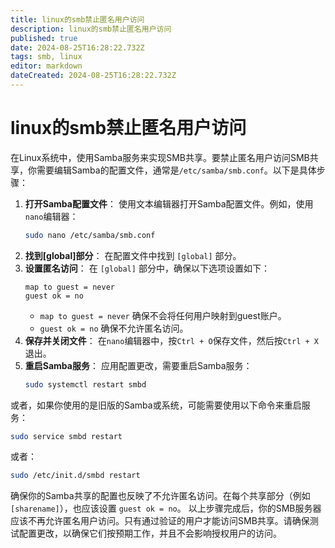 ```yaml
---
title: linux的smb禁止匿名用户访问
description: linux的smb禁止匿名用户访问
published: true
date: 2024-08-25T16:28:22.732Z
tags: smb, linux
editor: markdown
dateCreated: 2024-08-25T16:28:22.732Z
---
```


# linux的smb禁止匿名用户访问
在Linux系统中，使用Samba服务来实现SMB共享。要禁止匿名用户访问SMB共享，你需要编辑Samba的配置文件，通常是`/etc/samba/smb.conf`。以下是具体步骤：
1. **打开Samba配置文件**：
   使用文本编辑器打开Samba配置文件。例如，使用`nano`编辑器：
   ```bash
   sudo nano /etc/samba/smb.conf
   ```
2. **找到[global]部分**：
   在配置文件中找到 `[global]` 部分。
3. **设置匿名访问**：
   在 `[global]` 部分中，确保以下选项设置如下：
   ```
   map to guest = never
   guest ok = no
   ```
   - `map to guest = never` 确保不会将任何用户映射到guest账户。
   - `guest ok = no` 确保不允许匿名访问。
4. **保存并关闭文件**：
   在`nano`编辑器中，按`Ctrl + O`保存文件，然后按`Ctrl + X`退出。
5. **重启Samba服务**：
   应用配置更改，需要重启Samba服务：
   ```bash
   sudo systemctl restart smbd
   ```
或者，如果你使用的是旧版的Samba或系统，可能需要使用以下命令来重启服务：
```bash
sudo service smbd restart
```
或者：
```bash
sudo /etc/init.d/smbd restart
```
确保你的Samba共享的配置也反映了不允许匿名访问。在每个共享部分（例如 `[sharename]`），也应该设置 `guest ok = no`。
以上步骤完成后，你的SMB服务器应该不再允许匿名用户访问。只有通过验证的用户才能访问SMB共享。请确保测试配置更改，以确保它们按预期工作，并且不会影响授权用户的访问。
